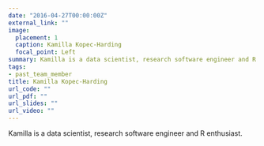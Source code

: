 ```yaml
---
date: "2016-04-27T00:00:00Z"
external_link: ""
image:
  placement: 1
  caption: Kamilla Kopec-Harding
  focal_point: Left
summary: Kamilla is a data scientist, research software engineer and R enthusiast.
tags:
- past_team_member
title: Kamilla Kopec-Harding
url_code: ""
url_pdf: ""
url_slides: ""
url_video: ""
---
```


Kamilla is a data scientist, research software engineer and R enthusiast. 

